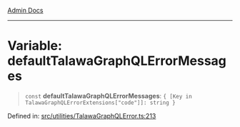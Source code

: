 [Admin Docs](/)

***

# Variable: defaultTalawaGraphQLErrorMessages

> `const` **defaultTalawaGraphQLErrorMessages**: `{ [Key in TalawaGraphQLErrorExtensions["code"]]: string }`

Defined in: [src/utilities/TalawaGraphQLError.ts:213](https://github.com/Suyash878/talawa-api/blob/3646aad880eea5a7cfb665aa9031a4d873c30798/src/utilities/TalawaGraphQLError.ts#L213)
